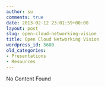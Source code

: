 ```yaml
---
author: su
comments: true
date: 2013-02-12 23:01:59+00:00
layout: post
slug: open-cloud-networking-vision
title: Open Cloud Networking Vision
wordpress_id: 5680
old_categories:
- Presentations
- Resources
---
```


No Content Found
